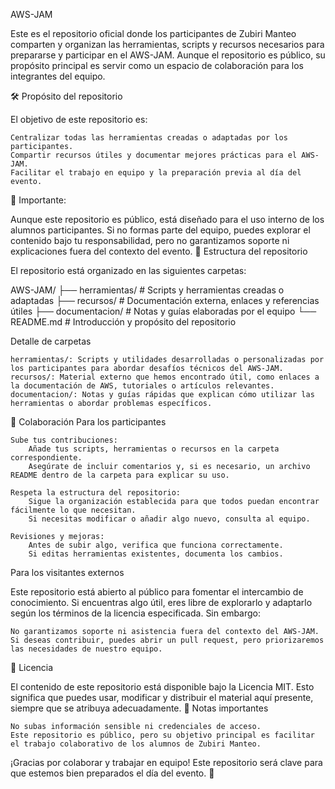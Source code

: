 AWS-JAM

Este es el repositorio oficial donde los participantes de Zubiri Manteo comparten y organizan las herramientas, scripts y recursos necesarios para prepararse y participar en el AWS-JAM. Aunque el repositorio es público, su propósito principal es servir como un espacio de colaboración para los integrantes del equipo.

🛠️ Propósito del repositorio

El objetivo de este repositorio es:

    Centralizar todas las herramientas creadas o adaptadas por los participantes.
    Compartir recursos útiles y documentar mejores prácticas para el AWS-JAM.
    Facilitar el trabajo en equipo y la preparación previa al día del evento.

📢 Importante:

Aunque este repositorio es público, está diseñado para el uso interno de los alumnos participantes. Si no formas parte del equipo, puedes explorar el contenido bajo tu responsabilidad, pero no garantizamos soporte ni explicaciones fuera del contexto del evento.
📁 Estructura del repositorio

El repositorio está organizado en las siguientes carpetas:

AWS-JAM/
├── herramientas/         # Scripts y herramientas creadas o adaptadas
├── recursos/             # Documentación externa, enlaces y referencias útiles
├── documentacion/        # Notas y guías elaboradas por el equipo
└── README.md             # Introducción y propósito del repositorio

Detalle de carpetas

    herramientas/: Scripts y utilidades desarrolladas o personalizadas por los participantes para abordar desafíos técnicos del AWS-JAM.
    recursos/: Material externo que hemos encontrado útil, como enlaces a la documentación de AWS, tutoriales o artículos relevantes.
    documentacion/: Notas y guías rápidas que explican cómo utilizar las herramientas o abordar problemas específicos.

🤝 Colaboración
Para los participantes

    Sube tus contribuciones:
        Añade tus scripts, herramientas o recursos en la carpeta correspondiente.
        Asegúrate de incluir comentarios y, si es necesario, un archivo README dentro de la carpeta para explicar su uso.

    Respeta la estructura del repositorio:
        Sigue la organización establecida para que todos puedan encontrar fácilmente lo que necesitan.
        Si necesitas modificar o añadir algo nuevo, consulta al equipo.

    Revisiones y mejoras:
        Antes de subir algo, verifica que funciona correctamente.
        Si editas herramientas existentes, documenta los cambios.

Para los visitantes externos

Este repositorio está abierto al público para fomentar el intercambio de conocimiento. Si encuentras algo útil, eres libre de explorarlo y adaptarlo según los términos de la licencia especificada. Sin embargo:

    No garantizamos soporte ni asistencia fuera del contexto del AWS-JAM.
    Si deseas contribuir, puedes abrir un pull request, pero priorizaremos las necesidades de nuestro equipo.

🌟 Licencia

El contenido de este repositorio está disponible bajo la Licencia MIT. Esto significa que puedes usar, modificar y distribuir el material aquí presente, siempre que se atribuya adecuadamente.
📌 Notas importantes

    No subas información sensible ni credenciales de acceso.
    Este repositorio es público, pero su objetivo principal es facilitar el trabajo colaborativo de los alumnos de Zubiri Manteo.

¡Gracias por colaborar y trabajar en equipo! Este repositorio será clave para que estemos bien preparados el día del evento. 🚀
